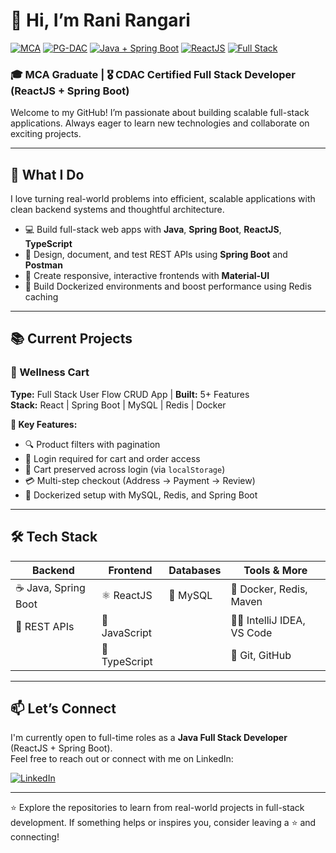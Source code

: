# 👋 Hi, I’m Rani Rangari

[![MCA](https://img.shields.io/badge/MCA-RTMNU_Nagpur,_2022-purple)](https://www.nagpuruniversity.ac.in/)
[![PG-DAC](https://img.shields.io/badge/PG--DAC-CDAC_Nagpur,_2023-blue)](https://www.cdac.in/)
[![Java + Spring Boot](https://img.shields.io/badge/Backend-Java_&_Spring_Boot-brightgreen)](https://spring.io/projects/spring-boot)
[![ReactJS](https://img.shields.io/badge/Frontend-ReactJS-61DAFB?logo=react&logoColor=white)](https://reactjs.org/)
[![Full Stack](https://img.shields.io/badge/Role-Full_Stack_Developer-orange)](https://github.com/)



### 🎓 MCA Graduate | 🎖️ CDAC Certified Full Stack Developer (ReactJS + Spring Boot)

Welcome to my GitHub! I’m passionate about building scalable full-stack applications. Always eager to learn new technologies and collaborate on exciting projects.

---

## 🚀 What I Do

I love turning real-world problems into efficient, scalable applications with clean backend systems and thoughtful architecture.

- 💻 Build full-stack web apps with **Java**, **Spring Boot**, **ReactJS**, **TypeScript**
- 🔧 Design, document, and test REST APIs using **Spring Boot** and **Postman**  
- 📱 Create responsive, interactive frontends with **Material-UI**
- 🐳 Build Dockerized environments and boost performance using Redis caching  

---

## 📚 Current Projects

### 🛒 Wellness Cart  
**Type:** Full Stack User Flow CRUD App | **Built:** 5+ Features  
**Stack:** React | Spring Boot | MySQL | Redis | Docker  

**🔧 Key Features:**
- 🔍 Product filters with pagination  
- 🔐 Login required for cart and order access  
- 💾 Cart preserved across login (via `localStorage`)  
- 💳 Multi-step checkout (Address → Payment → Review)  
- 🐳 Dockerized setup with MySQL, Redis, and Spring Boot  

---

## 🛠️ Tech Stack

| Backend              | Frontend             | Databases          | Tools & More               |
|----------------------|----------------------|--------------------|----------------------------|
| ☕ Java, Spring Boot  | ⚛️ ReactJS           | 🐬 MySQL           | 🐳 Docker, Redis, Maven    |
| 🔗 REST APIs          | 📜 JavaScript        |                    | 🧑‍💻 IntelliJ IDEA, VS Code |
|                       | 📘 TypeScript        |                    | 🔧 Git, GitHub              |

---
<!-- 
## 📂 Explore My Learning Journey

Along with production-style projects, I’ve also maintained academic repositories:

- 🎓 **[MCA Academic Projects](https://github.com/rangari-rani/academic-projects-mca)** – Built during my Master’s at RTMNU, **Nagpur, India**
- 🎖️ **[CDAC Academic Projects](https://github.com/rangari-rani/academic-projects-cdac)** – Developed during my PG-DAC at CDAC, **Nagpur, India**

These show how my foundations were built before diving into real-world full-stack work.

---
-->
## 📫 Let’s Connect

I'm currently open to full-time roles as a **Java Full Stack Developer** (ReactJS + Spring Boot).  
Feel free to reach out or connect with me on LinkedIn:

[![LinkedIn](https://img.shields.io/badge/LinkedIn-Rani_Rangari-blue?logo=linkedin)](https://www.linkedin.com/in/rani-rangari/)

---

⭐️ Explore the repositories to learn from real-world projects in full-stack development.
If something helps or inspires you, consider leaving a ⭐ and connecting!

